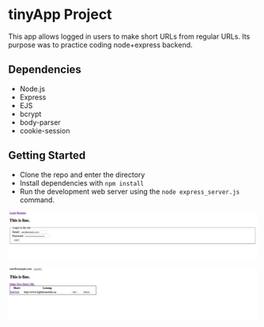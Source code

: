 # tinyApp Project

This app allows logged in users to make short URLs from regular URLs. 
Its purpose was to practice coding node+express backend.

## Dependencies
- Node.js
- Express
- EJS
- bcrypt
- body-parser
- cookie-session

## Getting Started

- Clone the repo and enter the directory
- Install dependencies with `npm install`
- Run the development web server using the `node express_server.js` command.

![Login Screen](./screenshots/login.png)

![URLS listings](./screenshots/urls.png)

